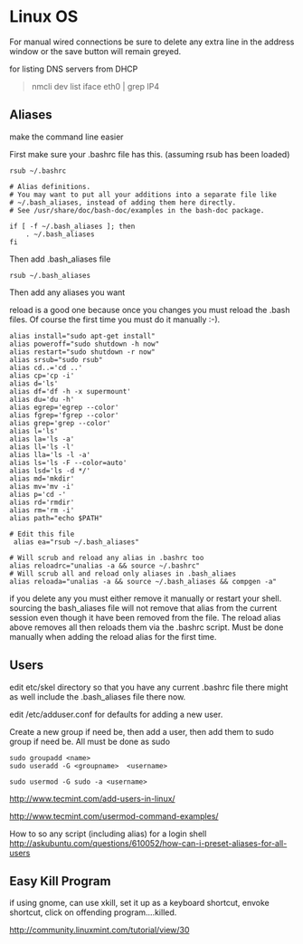 # Linux OS 

For manual wired connections be sure to delete any extra line in the address window or the save button will remain greyed.


for listing DNS servers from DHCP
>nmcli dev list iface eth0 | grep IP4


## Aliases

make the command line easier

First make sure your .bashrc file has this.  (assuming rsub has been loaded)
```
rsub ~/.bashrc
```

```
# Alias definitions.
# You may want to put all your additions into a separate file like
# ~/.bash_aliases, instead of adding them here directly.
# See /usr/share/doc/bash-doc/examples in the bash-doc package.

if [ -f ~/.bash_aliases ]; then
    . ~/.bash_aliases
fi
```

Then add .bash_aliases  file
```
rsub ~/.bash_aliases
```

Then add any aliases you want

reload is a good one because once you changes you must reload the .bash files.  Of course the first time you must do it manually :-).

```
alias install="sudo apt-get install"
alias poweroff="sudo shutdown -h now"
alias restart="sudo shutdown -r now"
alias srsub="sudo rsub"
alias cd..='cd ..'
alias cp='cp -i'
alias d='ls'
alias df='df -h -x supermount'
alias du='du -h'
alias egrep='egrep --color'
alias fgrep='fgrep --color'
alias grep='grep --color'
alias l='ls'
alias la='ls -a'
alias ll='ls -l'
alias lla='ls -l -a'
alias ls='ls -F --color=auto'
alias lsd='ls -d */'
alias md='mkdir'
alias mv='mv -i'
alias p='cd -'
alias rd='rmdir'
alias rm='rm -i'
alias path="echo $PATH"

# Edit this file
 alias ea="rsub ~/.bash_aliases"

# Will scrub and reload any alias in .bashrc too
alias reloadrc="unalias -a && source ~/.bashrc"
# Will scrub all and reload only aliases in .bash_aliaes
alias reloada="unalias -a && source ~/.bash_aliases && compgen -a"
```

if you delete any you must either remove it manually or restart your shell.  sourcing the bash_aliases file will not remove that alias from the current session even though it have been removed from the file.  The reload alias above removes all then reloads them via the .bashrc script.  Must be done manually when adding the reload alias for the first time.

## Users

edit etc/skel  directory so that you have any current .bashrc file there 
might as well include the .bash_aliases file there now.

edit /etc/adduser.conf for defaults for adding a new user.

Create a new group if need be, then add a user, then add them to sudo group if need be.  All must be done as sudo

```
sudo groupadd <name>
sudo useradd -G <groupname>  <username>

sudo usermod -G sudo -a <username>
```

http://www.tecmint.com/add-users-in-linux/

http://www.tecmint.com/usermod-command-examples/

How to so any script (including alias) for a login shell
http://askubuntu.com/questions/610052/how-can-i-preset-aliases-for-all-users

## Easy Kill Program

if using gnome, can use xkill, set it up as a keyboard shortcut,  envoke shortcut, click on offending program....killed.

http://community.linuxmint.com/tutorial/view/30